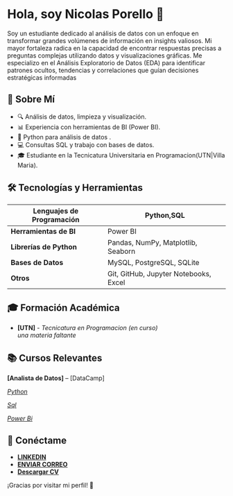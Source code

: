 # Hola, soy Nicolas Porello 👋
Soy un estudiante dedicado al análisis de datos con un enfoque en transformar grandes volúmenes de información en insights valiosos. Mi mayor fortaleza radica en la capacidad de encontrar respuestas precisas a preguntas complejas utilizando datos y visualizaciones gráficas. Me especializo en el Análisis Exploratorio de Datos (EDA) para identificar patrones ocultos, tendencias y correlaciones que guían decisiones estratégicas informadas
## 🚀 Sobre Mí

- 🔍 Análisis de datos, limpieza y visualización.
- 📊 Experiencia con herramientas de BI (Power BI).
- 🐍 Python para análisis de datos .
- 💻 Consultas SQL y trabajo con bases de datos.
- 🎓 Estudiante en la Tecnicatura Universitaria en Programacion(UTN|Villa Maria).

## 🛠️ Tecnologías y Herramientas

| **Lenguajes de Programación** | Python,SQL |
| ----------------------------- | -------------- |
| **Herramientas de BI**         | Power BI|
| **Librerías de Python**        | Pandas, NumPy, Matplotlib, Seaborn |
| **Bases de Datos**             | MySQL, PostgreSQL, SQLite |
| **Otros**                      | Git, GitHub, Jupyter Notebooks, Excel 



## 🎓 Formación Académica

- **[UTN]** - *Tecnicatura en Programacion (en curso)*  
  *una materia faltante*
  
## 📚 Cursos Relevantes

 **[Analista de Datos]** – [DataCamp]
 
 [*Python*](https://www.datacamp.com/completed/statement-of-accomplishment/track/4c761c687556e706a76d402e86566631b182430d)
 
 [*Sql*](https://www.datacamp.com/completed/statement-of-accomplishment/track/6901cf47faea484d17c81fe31b9d397d580d1c05) 
 
 [*Power Bi*](https://www.datacamp.com/completed/statement-of-accomplishment/track/ef80e427b4fda9c9cb42357b78b6a6549d160165)
## 🔗 Conéctame

-  [**LINKEDIN**](https://www.linkedin.com/in/nicolas-porello-1588a0354/)
-  <a href="https://mail.google.com/mail/?view=cm&fs=1&to=nicolasporello03@gmail.com&su=Asunto&body=Cuerpo del mensaje" target="_blank">**ENVIAR CORREO**</a>
-  [**Descargar CV** ](https://github.com/nicolasporello03/cv-NicolasPorello/raw/a07ae98afb9a2269d8de6af11496733eb4be60e1/Nicolas%20PorelloCV.pdf)

¡Gracias por visitar mi perfil! 🚀
